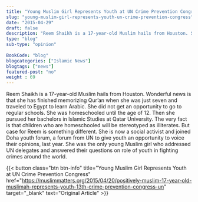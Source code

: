 ```yaml
--- 
title: "Young Muslim Girl Represents Youth at UN Crime Prevention Congress" 
slug: "young-muslim-girl-represents-youth-un-crime-prevention-congress"
date: "2015-04-29" 
draft: false 
description: "Reem Shaikh is a 17-year-old Muslim hails from Houston. She was the only young Muslim girl who addressed UN delegates and answered their questions on role of youth in fighting crimes around the world." 
type: "blog"
sub-type: "opinion" 
 
BookCode: "blog"
blogcategories: ["Islamic News"]
blogtags: ["news"]
featured-post: "no"
weight : 69
---  
```

Reem Shaikh is a 17-year-old Muslim hails from Houston. Wonderful news is that she has finished memorizing Qur’an when she was just seven and traveled to Egypt to learn Arabic. She did not get an opportunity to go to regular schools. She was homeschooled until the age of 12. Then she pursued her bachelors in Islamic Studies at Qatar University. The very fact is that children who are homeschooled will be stereotyped as illiterates. But case for Reem is something different. She is now a social activist and joined Doha youth forum, a forum from UN to give youth an opportunity to voice their opinions, last year. She was the only young Muslim girl who addressed UN delegates and answered their questions on role of youth in fighting crimes around the world.

{{< button class="btn btn-info" title="Young Muslim Girl Represents Youth at UN Crime Prevention Congress" href="https://muslimmatters.org/2015/04/20/positively-muslim-17-year-old-muslimah-represents-youth-13th-crime-prevention-congress-un" target="_blank" text="Original Article" >}}